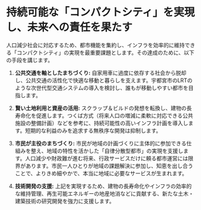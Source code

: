 # 持続可能な「コンパクトシティ」を実現し、未来への責任を果たす

人口減少社会に対応するため、都市機能を集約し、インフラを効率的に維持できる「コンパクトシティ」の実現を最重要課題とします。その達成のために、以下の手段を講じます。

1.  **公共交通を軸としたまちづくり:** 自家用車に過度に依存する社会から脱却し、公共交通の活性化で快適な移動と暮らしを支えます。宇都宮市のLRTのような次世代型交通システムの導入を検討し、誰もが移動しやすい都市を目指します。

2.  **賢い土地利用と資産の活用:** スクラップ＆ビルドの発想を転換し、建物の長寿命化を促進します。つくば方式（将来人口の増減に柔軟に対応できる公共施設の整備計画）などを参考に、持続可能性の高いインフラ計画を導入します。短期的な利益のみを追求する無秩序な開発は抑制します。

3.  **市民が主役のまちづくり:** 市民が地域の計画づくりに主体的に参加できる仕組みを整え、地域の特性を活かした「自律分散型都市」の実現を支援します。人口減少や財政難が進む将来、行政サービスだけに頼る都市運営には限界があります。市民一人ひとりが地域の課題解決に参加し、知恵を出し合うことで、よりきめ細やかで、本当に地域に必要なサービスが生まれます。

4.  **技術開発の支援:** 上記を実現するため、建物の長寿命化やインフラの効率的な維持管理、再生可能エネルギーの地産地消などに貢献する、新たな土木・建築技術の研究開発を強力に支援します。